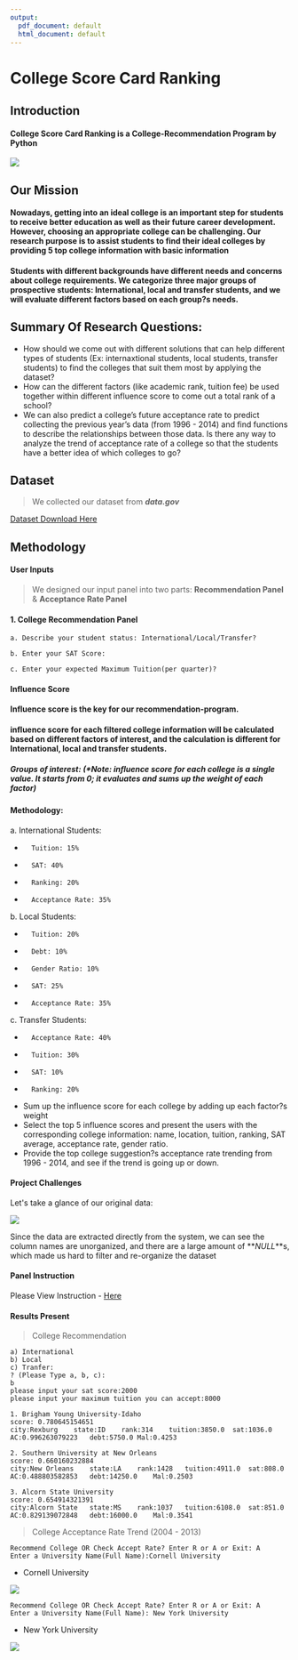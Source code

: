 ```yaml
---
output:
  pdf_document: default
  html_document: default
---
```

# College Score Card Ranking 
## **Introduction**
#### College Score Card Ranking is a College-Recommendation Program by Python

![](picture/rank.jpg)

## Our Mission 

####  Nowadays, getting into an ideal college is an important step for students to receive better education as well as their future career development. However, choosing an appropriate college can be challenging. Our research purpose is to assist students to find their ideal colleges by providing 5 top college information with basic information
####  Students with different backgrounds have different needs and concerns about college requirements. We categorize three major groups of prospective students: International, local and transfer students, and we will evaluate different factors based on each group?s needs.

## Summary Of Research Questions:
- How should we come out with different solutions that can help different types of students (Ex: internaxtional students, local students, transfer students) to find the colleges that suit them most by applying the dataset?
- How can the different factors (like academic rank, tuition fee) be used together within different influence score to come out a total rank of a school?
- We can also predict a college’s future acceptance rate to predict collecting the previous year’s data (from 1996 - 2014) and find functions to describe the relationships between those data. Is there any way to analyze the trend of acceptance rate of a college so that the students have a better idea of which colleges to go?


## Dataset
> We collected our dataset from **_data.gov_**

[Dataset Download Here](https://catalog.data.gov/dataset/college-scorecard/resource/b8f3d10b-0974-40db-b5fa-3c87ecae516b)
 
## Methodology

#### **User Inputs**
> We designed our input panel into two parts: **Recommendation Panel** & **Acceptance Rate Panel** 


#### 1. College Recommendation Panel
```
a. Describe your student status: International/Local/Transfer?

b. Enter your SAT Score:

c. Enter your expected Maximum Tuition(per quarter)?

```


#### **Influence Score**

#### Influence score is the **key** for our recommendation-program. 

#### influence score for each filtered college information will be calculated based on different factors of interest, and the calculation is different for International, local and transfer students.

##### Groups of interest: (*Note: influence score for each college is a single value. It starts from 0; it evaluates and sums up the weight of each factor)


#### Methodology:

a.	International Students:
-   	Tuition: 15% 
-   	SAT: 40%
-   	Ranking: 20%
-   	Acceptance Rate: 35%

b.	Local Students:
-   	Tuition: 20%
-   	Debt: 10%
-   	Gender Ratio: 10%
-   	SAT: 25%
-   	Acceptance Rate: 35%

c.	Transfer Students:
-   	Acceptance Rate: 40%
-   	Tuition: 30%
-   	SAT: 10%
-   	Ranking: 20%


- Sum up the influence score for each college by adding up each factor?s weight
- Select the top 5 influence scores and present the users with the corresponding college information: name, location, tuition, ranking, SAT average, acceptance rate, gender ratio.
- Provide the top college suggestion?s acceptance rate trending from 1996 - 2014, and see if the trend is going up or down.





#### Project Challenges
 Let's take a glance of our original data:

![](picture/original.png)

Since the data are extracted directly from the system, we can see the column names are unorganized, and there are a large amount of  **_NULL_**s, which made us hard to filter and re-organize the dataset


#### Panel Instruction 

Please View Instruction - [Here](https://youtu.be/S1rcbpwc8S0)


#### Results Present

> College Recommendation

```
a) International 
b) Local 
c) Tranfer: 
? (Please Type a, b, c):
b
please input your sat score:2000
please input your maximum tuition you can accept:8000
```
```
1. Brigham Young University-Idaho
score: 0.780645154651
city:Rexburg	state:ID	rank:314	tuition:3850.0	sat:1036.0	AC:0.996263079223	debt:5750.0	Mal:0.4253

2. Southern University at New Orleans
score: 0.660160232884
city:New Orleans	state:LA	rank:1428	tuition:4911.0	sat:808.0	AC:0.488803582853	debt:14250.0	Mal:0.2503

3. Alcorn State University
score: 0.654914321391
city:Alcorn State	state:MS	rank:1037	tuition:6108.0	sat:851.0	AC:0.829139072848	debt:16000.0	Mal:0.3541
```


> College Acceptance Rate Trend (2004 - 2013)

```
Recommend College OR Check Accept Rate? Enter R or A or Exit: A
Enter a University Name(Full Name):Cornell University
```
- Cornell University

![](picture/cornellu.png)

```
Recommend College OR Check Accept Rate? Enter R or A or Exit: A
Enter a University Name(Full Name): New York University
```
- New York University

![](picture/nyu.png)

